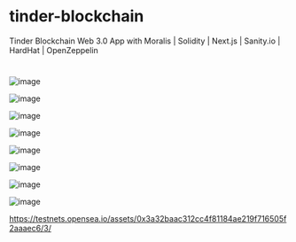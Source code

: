 # tinder-blockchain
Tinder Blockchain Web 3.0 App with Moralis | Solidity | Next.js | Sanity.io | HardHat | OpenZeppelin

#

![image](https://user-images.githubusercontent.com/38008294/169147706-d316b0d2-3ea1-450b-a879-9d7a98b9fb85.png)

![image](https://user-images.githubusercontent.com/38008294/169148132-6bd01458-a505-4f85-8eca-a504bd939bd9.png)

![image](https://user-images.githubusercontent.com/38008294/169148230-288dd619-4ed3-444f-ade7-f0dccccbe068.png)

![image](https://user-images.githubusercontent.com/38008294/169148596-b4917ff4-4458-4386-add8-e30e1cfc1744.png)

![image](https://user-images.githubusercontent.com/38008294/169148766-5a6ff6ab-0298-4808-b2db-248279f6b3c4.png)

![image](https://user-images.githubusercontent.com/38008294/169148838-49260a10-b607-4b45-a18c-eb80ca58a02b.png)

![image](https://user-images.githubusercontent.com/38008294/169149018-f6c72f85-b257-440a-ad39-e07e9e73824a.png)

![image](https://user-images.githubusercontent.com/38008294/169149704-6d0f5a1d-5fbc-46e9-8c94-6386bf94a0ea.png)

https://testnets.opensea.io/assets/0x3a32baac312cc4f81184ae219f716505f2aaaec6/3/

